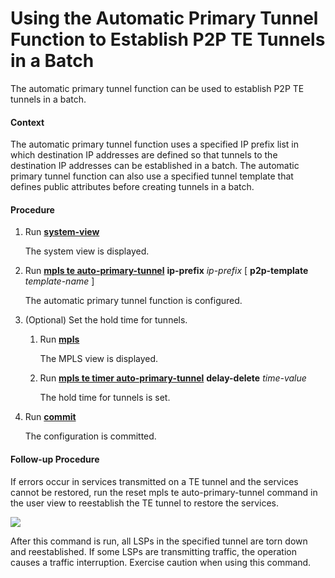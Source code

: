 Using the Automatic Primary Tunnel Function to Establish P2P TE Tunnels in a Batch
==================================================================================

The automatic primary tunnel function can be used to establish P2P TE tunnels in a batch.

#### Context

The automatic primary tunnel function uses a specified IP prefix list in which destination IP addresses are defined so that tunnels to the destination IP addresses can be established in a batch. The automatic primary tunnel function can also use a specified tunnel template that defines public attributes before creating tunnels in a batch.


#### Procedure

1. Run [**system-view**](cmdqueryname=system-view)
   
   
   
   The system view is displayed.
2. Run [**mpls te auto-primary-tunnel**](cmdqueryname=mpls+te+auto-primary-tunnel) **ip-prefix** *ip-prefix* [ **p2p-template** *template-name* ]
   
   
   
   The automatic primary tunnel function is configured.
3. (Optional) Set the hold time for tunnels.
   1. Run [**mpls**](cmdqueryname=mpls)
      
      
      
      The MPLS view is displayed.
   2. Run [**mpls te timer auto-primary-tunnel**](cmdqueryname=mpls+te+timer+auto-primary-tunnel) **delay-delete** *time-value*
      
      
      
      The hold time for tunnels is set.
4. Run [**commit**](cmdqueryname=commit)
   
   
   
   The configuration is committed.

#### Follow-up Procedure

If errors occur in services transmitted on a TE tunnel and the services cannot be restored, run the reset mpls te auto-primary-tunnel command in the user view to reestablish the TE tunnel to restore the services.

![](../../../../public_sys-resources/notice_3.0-en-us.png) 

After this command is run, all LSPs in the specified tunnel are torn down and reestablished. If some LSPs are transmitting traffic, the operation causes a traffic interruption. Exercise caution when using this command.